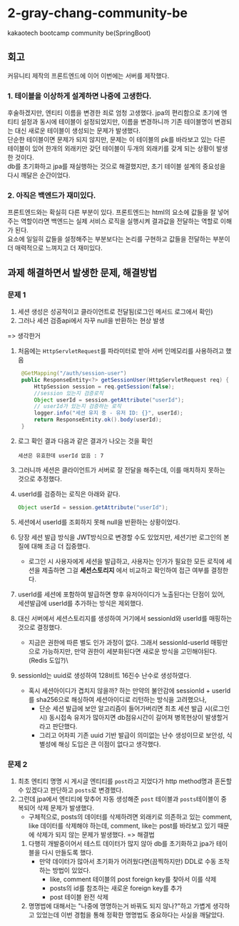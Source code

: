 # 2-gray-chang-community-be
kakaotech bootcamp community be(SpringBoot)
## 회고
커뮤니티 제작의 프론트엔드에 이어 이번에는 서버를 제작했다.
### 1. 테이블을 이상하게 설계하면 나중에 고생한다.
후술하겠지만, 엔티티 이름을 변경한 죄로 엄청 고생했다.
jpa의 편리함으로 초기에 엔티티 설정과 동시에 테이블이 설정되었지만, 이름을 변경하니까 기존 테이블명이 변경되는 대신 새로운 테이블이 생성되는 문제가 발생했다.<br>
단순한 테이블이면 문제가 되지 않지만, 문제는 이 테이블의 pk를 바라보고 있는 다른 테이블이 있어 한개의 외래키만 갖던 테이블이 두개의 외래키를 갖게 되는 상황이 발생한 것이다.<br>
db를 초기화하고 jpa를 재실행하는 것으로 해결했지만, 초기 테이블 설계의 중요성을 다시 깨달은 순간이었다.

### 2. 아직은 백엔드가 재미있다.
프론트엔드와는 확실히 다른 부분이 있다. 프론트엔드는 html의 요소에 값들을 잘 넣어주는 역할이라면 백엔드는 실제 서비스 로직을 실행시켜 결과값을 전달하는 역할로 이해가 된다.<br>
요소에 일일히 값들을 설정해주는 부분보다는 논리를 구현하고 값들을 전달하는 부분이 더 매력적으로 느껴지고 더 재미있다.

## 과제 해결하면서 발생한 문제, 해결방법
### 문제 1
1. 세션 생성은 성공적이고 클라이언트로 전달됨(로그인 메서드 로그에서 확인)
2. 그러나 세션 검증api에서 자꾸 null을 반환하는 현상 발생

=> 생각한거
   1. 처음에는 ```HttpServletRequest```를 파라미터로 받아 서버 인메모리를 사용하려고 했음
    
      ```java
       @GetMapping("/auth/session-user")
       public ResponseEntity<?> getSessionUser(HttpServletRequest req) {
           HttpSession session = req.getSession(false);
           //session 있는지 검증로직
           Object userId = session.getAttribute("userId");
           // userId가 있는지 검증하는 로직
           logger.info("세션 유지 중 - 유저 ID: {}", userId);
           return ResponseEntity.ok().body(userId);
       }
      ```
   2. 로그 확인 결과 다음과 같은 결과가 나오는 것을 확인
       ```
      세션은 유효한데 userId 없음 : 7
      ```
   3. 그러니까 세션은 클라이언트가 서버로 잘 전달을 해주는데, 이를 매치하지 못하는 것으로 추정했다.
   4. userId를 검증하는 로직은 아래와 같다.
       ```java
      Object userId = session.getAttribute("userId");
       ```
   5. 세션에서 userId를 조회하지 못해 null을 반환하는 상황이었다.
   6. 당장 세션 발급 방식을 JWT방식으로 변경할 수도 있었지만, 세션기반 로그인의 본질에 대해 조금 더 집중했다.
       * 로그인 시 사용자에게 세션을 발급하고, 사용자는 인가가 필요한 모든 로직에 세션을 제출하면 그걸 **세션스토리지** 에서 비교하고 확인하여 접근 여부를 결정한다.
   7. userId를 세션에 포함하여 발급하면 향후 유저아이디가 노출된다는 단점이 있어, 세션발급에 userId를 추가하는 방식은 제외했다.
   8. 대신 서버에서 세션스토리지를 생성하여 거기에서 sessionId와 userId를 매핑하는 것으로 결정했다.
       * 지금은 권한에 따른 별도 인가 과정이 없다. 그래서 sessionId-userId 매핑만으로 가능하지만, 만약 권한이 세분화된다면 새로운 방식을 고민해야된다.(Redis 도입?)\
   9. sessionId는 uuid로 생성하여 128비트 16진수 난수로 생성하였다.
       * 혹시 세션아이디가 겹치지 않을까? 하는 만약의 불안감에 sessionId + userId를 sha256으로 해싱하여 세션아이디로 리턴하는 방식을 고려했으나,
           * 단순 세션 발급에 보안 알고리즘이 들어가버리면 최초 세션 발급 시(로그인 시) 동시접속 유저가 많아지면 db점유시간이 길어져 병목현상이 발생할거라고 판단했다.
           * 그리고 어차피 기존 uuid 기반 발급이 의미없는 난수 생성이므로 보안성, 식별성에 해싱 도입은 큰 이점이 없다고 생각했다.

### 문제 2
1. 최초 엔티티 명명 시 게시글 엔티티를 ```post```라고 지었다가 http method명과 혼돈할 수 있겠다고 판단하고 ```posts```로 변경했다.
2. 그런데 jpa에서 엔티티에 맞추어 자동 생성해준 ```post``` 테이블과 ```posts```테이블이 중복되어 삭제 문제가 발생했다.
   * 구체적으로, posts의 데이터를 삭제하려면 외래키로 의존하고 있는 comment, like 데이터를 삭제해야 하는데, comment, like는 post를 바라보고 있기 때문에 삭제가 되지 않는 문제가 발생했다.
=> 해결법
   1. 다행히 개발중이어서 테스트 데이터가 많지 않아 db를 초기화하고 jpa가 테이블을 다시 만들도록 했다.
      * 만약 데이터가 많아서 초기화가 어려웠다면(끔찍하지만) DDL로 수동 조작하는 방법이 있었다.
        * like, comment 테이블의 post foreign key를 찾아서 이를 삭제
        * posts의 id를 참조하는 새로운 foreign key를 추가
        * post 테이블 완전 삭제
   2. 명명법에 대해서는 "나중에 명명하는거 바꿔도 되지 않나?"하고 가볍게 생각하고 있었는데 이번 경험을 통해 정확한 명명법도 중요하다는 사실을 깨달았다.